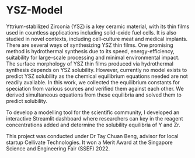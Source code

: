 # YSZ-Model
Yttrium-stabilized Zirconia (YSZ) is a key ceramic material, with its thin films used in countless applications including solid-oxide fuel cells. It is also studied in novel contexts, including cell-culture meat and medical implants. There are several ways of synthesizing YSZ thin films. One promising method is hydrothermal synthesis due to its speed, energy-efficiency, suitability for large-scale processing and minimal environmental impact. The surface morphology of YSZ thin films produced via hydrothermal synthesis depends on YSZ solubility. However, currently no model exists to predict YSZ solubility as the chemical equilibrium equations needed are not readily available. In this work, we collected the equilibrium constants for speciation from various sources and verified them against each other. We derived simultaneous equations from these equilibria and solved them to predict solubility. 

To develop a modelling tool for the scientific community, I developed an interactive Streamlit dashboard where researchers can key in the reagent concentrations added and determine the solubility equilibria of Y and Zr. 

This project was conducted under Dr Tay Chuan Beng, advisor for local startup Cellivate Technologies. It won a Merit Award at the Singapore Science and Engineering Fair (SSEF) 2022.

